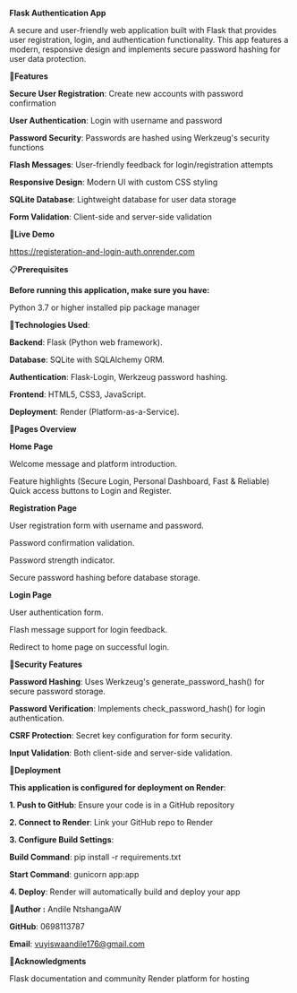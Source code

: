 **Flask Authentication App**

A secure and user-friendly web application built with Flask that provides user registration, login, and authentication functionality. 
This app features a modern, responsive design and implements secure password hashing for user data protection.

🌟**Features**

**Secure User Registration**: Create new accounts with password confirmation

**User Authentication**: Login with username and password

**Password Security**: Passwords are hashed using Werkzeug's security functions

**Flash Messages**: User-friendly feedback for login/registration attempts

**Responsive Design**: Modern UI with custom CSS styling

**SQLite Database**: Lightweight database for user data storage

**Form Validation**: Client-side and server-side validation

🚀**Live Demo**

 https://registeration-and-login-auth.onrender.com
 
📋**Prerequisites**

**Before running this application, make sure you have:**

Python 3.7 or higher installed
pip package manager

🔧**Technologies Used**:

**Backend**: Flask (Python web framework).

**Database**: SQLite with SQLAlchemy ORM.

**Authentication**: Flask-Login, Werkzeug password hashing.

**Frontend**: HTML5, CSS3, JavaScript.

**Deployment**: Render (Platform-as-a-Service).

📱**Pages Overview**

**Home Page**

Welcome message and platform introduction.

Feature highlights (Secure Login, Personal Dashboard, Fast & Reliable)
Quick access buttons to Login and Register.

**Registration Page**

User registration form with username and password.

Password confirmation validation.

Password strength indicator.

Secure password hashing before database storage.

**Login Page**

User authentication form.

Flash message support for login feedback.

Redirect to home page on successful login.

🔐**Security Features**

**Password Hashing**: Uses Werkzeug's generate_password_hash() for secure password storage.

**Password Verification**: Implements check_password_hash() for login authentication.

**CSRF Protection**: Secret key configuration for form security.

**Input Validation**: Both client-side and server-side validation.

🚀**Deployment**

**This application is configured for deployment on Render**:

**1. Push to GitHub**: Ensure your code is in a GitHub repository

**2. Connect to Render**: Link your GitHub repo to Render

**3. Configure Build Settings**:

**Build Command**: pip install -r requirements.txt

**Start Command**: gunicorn app:app

**4. Deploy**: Render will automatically build and deploy your app

**👤Author :**
Andile NtshangaAW

**GitHub**: 0698113787

**Email**: vuyiswaandile176@gmail.com

**🙏Acknowledgments**

Flask documentation and community
Render platform for hosting
